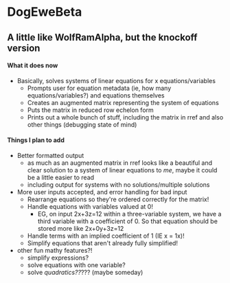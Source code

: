# DogEweBeta
## A little like WolfRamAlpha, but the knockoff version

#### **What it does now**
- Basically, solves systems of linear equations for x equations/variables
  - Prompts user for equation metadata (ie, how many equations/variables?) and equations
  themselves
  - Creates an augmented matrix representing the system of equations
  - Puts the matrix in reduced row echelon form
  - Prints out a whole bunch of stuff, including the matrix in rref and also
  other things (debugging state of mind)

#### **Things I plan to add**
- Better formatted output
  - as much as an augmented matrix in rref looks like a beautiful and clear solution to a system of linear equations to *me*, maybe it could be a little easier to read
  - including output for systems with no solutions/multiple solutions
- More user inputs accepted, and error handling for bad input
  - Rearrange equations so they're ordered correctly for the matrix!
  - Handle equations with variables valued at 0!
    - EG, on input 2x+3z=12 within a three-variable system, we have a third variable with a coefficient of 0. So that equation should be stored more like 2x+0y+3z=12
  - Handle terms with an implied coefficient of 1 (IE x = 1x)!
  - Simplify equations that aren't already fully simplified!
- other fun mathy features?!
  - simplify expressions?
  - solve equations with one variable?
  - solve *quadratics??*??? (maybe someday)
